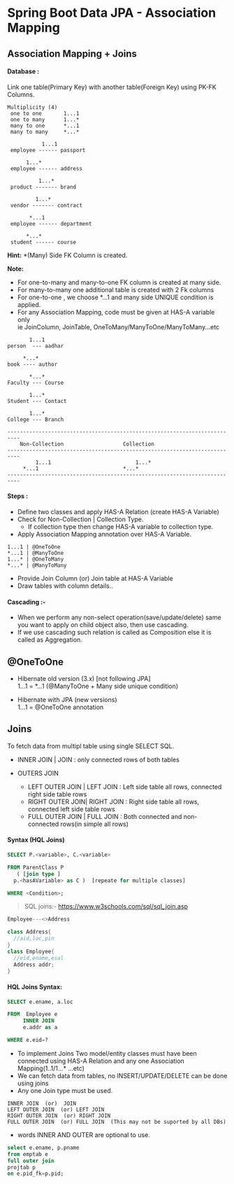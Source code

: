 # Spring Boot Data JPA - Association Mapping

## Association Mapping + Joins

#### Database :
Link one table(Primary Key) with another table(Foreign Key) using PK-FK Columns.
```textile
Multiplicity (4)
 one to one       1...1
 one to many      1...*
 many to one      *...1
 many to many     *...*

           1...1
 employee ------ passport 

	  1...*
 employee ------ address

          1...*
 product ------- brand

         1...*
 vendor ------- contract

	   *...1
 employee ------ department

	  *...*
 student ------ course
```
**Hint:** *(Many) Side FK Column is created.

**Note:**
- For one-to-many and many-to-one FK column is created at many side.
- For many-to-many one additional table is created with 2 Fk columns
- For one-to-one , we choose *...1 and many side UNIQUE condition is applied.
- For any Association Mapping, code must be given at HAS-A variable only\
  ie JoinColumn, JoinTable, OneToMany/ManyToOne/ManyToMany...etc
```textile
       1...1
person  --- aadhar

     *...*
book ---- author

       *...*
Faculty --- Course

       1...*
Student --- Contact

       1...*
College --- Branch 

--------------------------------------------------------------------------
	Non-Collection                   Collection
--------------------------------------------------------------------------
         1...1                           1...*
	 *...1                           *...*
--------------------------------------------------------------------------
```
#### Steps :
- Define two classes and apply HAS-A Relation (create HAS-A Variable)
- Check for Non-Collection  | Collection  Type.  
  - If collection type then change HAS-A variable to collection type.
- Apply Association Mapping annotation over HAS-A Variable.
```textile
1...1 | @OneToOne
*...1 | @ManyToOne
1...* | @OneToMany
*...* | @ManyToMany
```
- Provide Join Column (or) Join table at HAS-A Variable
- Draw tables with column details..

#### Cascading :-
- When we perform any non-select operation(save/update/delete) same you want to apply on child object also, then use cascading.
- If we use cascading such relation is called as Composition
 else it is called as Aggregation.

## @OneToOne
- Hibernate old version (3.x) [not following JPA]\
     1...1 = *...1  (@ManyToOne + Many side unique condition)

- Hibernate with JPA (new versions)\
    1...1 =  @OneToOne annotation

## Joins
To fetch data from multipl table using single SELECT SQL.

- INNER JOIN  | JOIN : only connected rows of both tables

- OUTERS JOIN 
  - LEFT OUTER JOIN | LEFT JOIN  : Left side table all rows, connected right side table rows
  - RIGHT OUTER JOIN| RIGHT JOIN : Right side table all rows, connected left side table rows
  - FULL OUTER JOIN | FULL JOIN  : Both connected and non-connected rows(in simple all rows)

#### Syntax (HQL Joins)
```sql
SELECT P.<variable>, C.<variable>

FROM ParentClass P
   ( [join type ]
  p.<hasAVariable> as C )  [repeate for multiple classes]

WHERE <Condition>;

```
> SQL joins:- https://www.w3schools.com/sql/sql_join.asp
```java
Employee---<>Address

class Address{
  //aid,loc,pin
}
class Employee{
  //eid,ename,esal
  Address addr;
}
```
#### HQL Joins Syntax:
```sql
SELECT e.ename, a.loc

FROM  Employee e
     INNER JOIN
     e.addr as a

WHERE e.eid=?
```
- To implement Joins Two model/entity classes must have been connected
  using HAS-A Relation and any one Association Mapping(1..1/1...* ...etc)
- We can fetch data from tables, no INSERT/UPDATE/DELETE can be done using joins
- Any one Join type must be used.
```textile
INNER JOIN  (or)  JOIN
LEFT OUTER JOIN  (or) LEFT JOIN
RIGHT OUTER JOIN  (or) RIGHT JOIN
FULL OUTER JOIN  (or) FULL JOIN  (This may not be suported by all DBs)
```
- words INNER AND OUTER are optional to use.
```sql
select e.ename, p.pname 
from emptab e 
full outer join 
projtab p 
on e.pid_fk=p.pid;
```